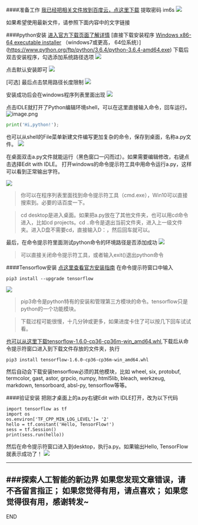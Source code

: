 ####准备工作
[我已经把相关文件放到百度云，点这里下载](https://pan.baidu.com/s/1i66z0pv)
提取密码 im6s
![](http://upload-images.jianshu.io/upload_images/4324074-6cf94c94d9e60ffd.png?imageMogr2/auto-orient/strip%7CimageView2/2/w/1240)

如果希望使用最新文件，请参照下面内容中的文字链接

####python安装
[进入官方下载页面了解详情](https://www.python.org/downloads/release/python-364/)
[直接下载安装程序 [Windows x86-64 executable installer](https://www.python.org/ftp/python/3.6.4/python-3.6.4-amd64.exe)
（windows7或更高， 64位系统）](https://www.python.org/ftp/python/3.6.4/python-3.6.4-amd64.exe)
下载后双击安装程序，勾选添加系统路径选项
![](http://upload-images.jianshu.io/upload_images/4324074-63f267a1daea5f9b.png?imageMogr2/auto-orient/strip%7CimageView2/2/w/1240)


点击默认安装即可
![](http://upload-images.jianshu.io/upload_images/4324074-1d9207f0af74cc43.png?imageMogr2/auto-orient/strip%7CimageView2/2/w/1240)

[可选] 最后点击禁用路径长度限制
![](http://upload-images.jianshu.io/upload_images/4324074-372fcbe9da39df51.png?imageMogr2/auto-orient/strip%7CimageView2/2/w/1240)


安装成功后会在windows程序列表里面出现
![](http://upload-images.jianshu.io/upload_images/4324074-acbcf1510a406fc2.png?imageMogr2/auto-orient/strip%7CimageView2/2/w/1240)

点击IDLE就打开了Python编辑环境shell，可以在这里直接输入命令，回车运行。
![image.png](http://upload-images.jianshu.io/upload_images/4324074-eb9db592ac8503b0.png?imageMogr2/auto-orient/strip%7CimageView2/2/w/1240)
```python
print('Hi,python!');
```

也可以从shell的File菜单新建文件编写更加复杂的命令，保存到桌面，名称a.py文件。
![](http://upload-images.jianshu.io/upload_images/4324074-131088add436245a.png?imageMogr2/auto-orient/strip%7CimageView2/2/w/1240)

在桌面双击a.py文件就能运行（黑色窗口一闪而过）。如果需要编辑修改，右键点击选择Edit with IDLE。
打开windows的命令提示符工具中用命令运行a.py，这样可以看到正常输出字符。

![](http://upload-images.jianshu.io/upload_images/4324074-e9819ef5cd1a0077.png?imageMogr2/auto-orient/strip%7CimageView2/2/w/1240)
>你可以在程序列表里面找到命令提示符工具（cmd.exe），Win10可以直接搜索到。必要的话百度一下。

> cd desktop是进入桌面。如果把a.py放在了其他文件夹，也可以用cd命令进入，比如cd projects。cd ..命令是退出当前文件夹，进入上一级文件夹。进入D盘不需要cd，直接输入D：，然后回车就可以。

最后，在命令提示符里面测试python命令的环境路径是否添加成功
![](http://upload-images.jianshu.io/upload_images/4324074-1d99e9aeb3f8418d.png?imageMogr2/auto-orient/strip%7CimageView2/2/w/1240)
>可以直接关闭命令提示符工具，或者输入exit()退出python命令

####Tensorflow安装
[点这里查看官方安装指南](https://www.tensorflow.org/install/install_windows)
在命令提示符窗口中输入
```
pip3 install --upgrade tensorflow
```
![](http://upload-images.jianshu.io/upload_images/4324074-396a48fa59df208c.png?imageMogr2/auto-orient/strip%7CimageView2/2/w/1240)

>pip3命令是python特有的安装和管理第三方模块的命令。tensorflow只是python的一个功能模块。

>下载过程可能很慢，十几分钟或更多，如果进度卡住了可以按几下回车试试看。

[也可以从这里下载tensorflow-1.6.0-cp36-cp36m-win_amd64.whl](https://pypi.python.org/pypi/tensorflow),下载后从命令提示符窗口进入到下载文件存放的文件夹，执行
```
pip3 install tensorflow-1.6.0-cp36-cp36m-win_amd64.whl
```
然后自动会下载安装tensorflow必须的其他模块，比如 wheel, six, protobuf, termcolor, gast, astor, grpcio, numpy, html5lib, bleach, werkzeug, markdown, tensorboard, absl-py, tensorflow等等。

####验证安装
把刚才桌面上的a.py右键Edit with IDLE打开，改为以下代码
```
import tensorflow as tf
import os
os.environ['TF_CPP_MIN_LOG_LEVEL']= '2'
hello = tf.constant('Hello, TensorFlow!')
sess = tf.Session()
print(sess.run(hello))
```
然后在命令提示符窗口进入到desktop，执行a.py。如果输出Hello, TensorFlow就表示成功了！
![](http://upload-images.jianshu.io/upload_images/4324074-fb43018db48a2388.png?imageMogr2/auto-orient/strip%7CimageView2/2/w/1240)

---
###探索人工智能的新边界
如果您发现文章错误，请不吝留言指正；
如果您觉得有用，请点喜欢；
如果您觉得很有用，感谢转发~
---
END








